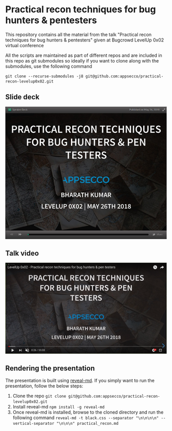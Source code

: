 # Practical recon techniques for bug hunters & pentesters

This repository contains all the material from the talk "Practical recon techniques for bug hunters & pentesters" given at Bugcrowd LevelUp 0x02 virtual conference

All the scripts are maintained as part of different repos and are included in this repo as git submodules so ideally if you want to clone along with the submodules, use the following command


```
git clone --recurse-submodules -j8 git@github.com:appsecco/practical-recon-levelup0x02.git
```

## Slide deck

[![Practical recon techniques for bug hunters & pentesters](imgs/speakerdeck.png)](https://speakerdeck.com/0xbharath/practical-recon-techniques-for-bug-hunters-and-pentesters)

## Talk video

[![Practical recon techniques for bug hunters & pentesters](imgs/video.png)](https://www.youtube.com/watch?v=McLdm4c1oLs)

## Rendering the presentation

The presentation is built using [reveal-md](https://github.com/webpro/reveal-md). If you simply want to run the presentation, follow the below steps:

1. Clone the repo `git clone git@github.com:appsecco/practical-recon-levelup0x02.git`
2. Install reveal-md `npm install -g reveal-md`
3. Once reveal-md is installed, browse to the cloned directory and run the following command `reveal-md -t black.css --separator "\n\n\n\n" --vertical-separator "\n\n\n" practical_recon.md`
